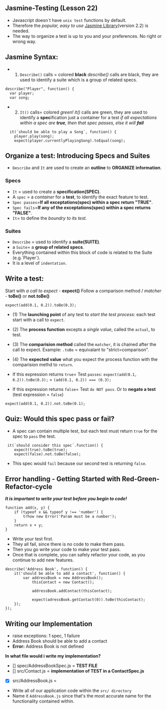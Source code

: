 ## Jasmine-Testing (Lesson 22)
- Javascript doesn´t have `unix test` functions by default. 
- Therefore the _popular, easy to use_ [Jasmine Library](https://jasmine.github.io/)(version 2.2) is needed.
- The way to organize a test is up to you and your preferences. No right or wrong way.

## Jasmine Syntax:
- 1) `Describe()` calls = colored __black__
_describe()_ calls are black, they are used to identify a suite which is a group of related specs.
```
describe("Player", function() {
  var player;
  var song;
```
- 2) `It()` calls= colored _green!_
_it()_ calls are green, they are used to identify a **spec**ification
                        just a container for a test
                        _if all expectations within a spec are **true**, then that spec passes, else it will **fail**_
```
  it(´should be able to play a Song´, function() {
    player.play(song);
    expect(player.currentlyPlayingSong).toEqual(song);
```
## Organize a test: Introducing Specs and Suites
- `Describe` and `It` are used to create an __outline__ to __ORGANIZE information__.

### Specs 
- `It` = used to create a __specification(SPEC)__. 
- A `spec` = a _container_ for a __test__, to identify the exact feature to test.
-  `Spec passes`=__If all exceptations(spec) within a spec return "TRUE"__.
-  `Spec fails`=__If any of the exceptations(spec) within a spec returns "FALSE"__.
- `It`= to define the _boundry to its test._

### Suites 
- `Describe` = used to identify a __suite(SUITE)__. 
- a `Suite`= a __group of related specs__.
- Everything contained within this block of code is related to the Suite (e.g.´Player´).
- It is a level of `indentation`.

## Write a test:
Start with _a call to expect_ - **expect()**
Follow a comparison method / _matcher_ - **toBe()** or **not.toBe()**

`expect(add(0.1, 0.2)).toBe(0.3);`

- (1) The __launching point__ of any test to _start the test process_: each test start with a call to `expect`. 
- (2) The __process function__ excepts a _single value_, called the `actual`, to test.
- (3) The __comparision method__ called the `matcher`, it is chained after the call to expect. 
      Example: `.toBe` = equivalant to "strict=comparison".
- (4) The __expected value__ what you expect the process function with the comparision methd to `return`.


- If this expression returns `true`= Test `passes`:
`expect(add(0.1, 0.2)).toBe(0.3);`
= `(add(0.1, 0.2)) === (0.3);` 

- If this expression returns `false`= Test `do NOT pass`. 
Or to __negate a test__ (test expression = `false`)
```
expect(add(0.1, 0.2)).not.toBe(0.1);
```
## Quiz: Would this spec pass or fail?
- A spec can contain multiple test, but each test must return `true` for the spec to `pass` the test.
```
 it(´should consider this spec´.function() {
    expect(true).toBe(true);
    expect(false).not.toBe(false); 
```
- This spec would `fail` because our second test is returning `false`.

## Error handling - Getting Started with Red-Green-Refactor-cycle
_**It is important to write your test before you begin to code!**_

```
function add(x, y) {
    if (typeof x && typeof y !== 'number') {
        trhow new Error('Param must be a number');
    }
    return x + y;
}
```
- Write your test first.
- They all fail, since there is no code to make them pass.
- Then you go write your code to make your test pass.
- Once that is complete, you can safely refactor your code, as you continue to add new features.

```
describe('Address Book', function() {
	it('should be able to add a contact', function() {
		var addressBook = new AddressBook();
			thisContact = new Contact();

			addressBook.addContact(thisContact);

			expect(adressBook.getContact(0)).toBe(thisContact);
	}); 
});

```
## Writing our Implementation
- raise exceptions: 1 spec, 1 failure
- Address Book should be able to add a contact
- __Error:__ Address Book is not defined

__In what file would i write my implementation?__
- [] spec/AddressBookSpec.js = __TEST FILE__
- [] src/Contact.js          = __implementation of TEST in a ContactSpec.js__
- [x] src/AddressBook.js     = 

 - Write all of our application code within the `src/ directory` 
 - Name it `AddressBook.js` since that's the most accurate name for the functionality contained within.






















